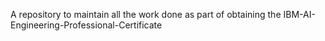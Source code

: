 A repository to maintain all the work done as part of obtaining the IBM-AI-Engineering-Professional-Certificate
